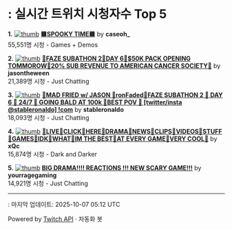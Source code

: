 # : 실시간 트위치 시청자수 Top 5

**1.** [![thumb](https://static-cdn.jtvnw.net/previews-ttv/live_user_caseoh_-320x180.jpg)](https://twitch.tv/caseoh_)
**[🟨SPOOKY TIME🟨](https://twitch.tv/caseoh_)** by **caseoh_**<br>55,551명 시청  - Games + Demos

**2.** [![thumb](https://static-cdn.jtvnw.net/previews-ttv/live_user_jasontheween-320x180.jpg)](https://twitch.tv/jasontheween)
**[🔴FAZE SUBATHON 2🔴DAY 6🔴$50K PACK OPENING TOMMOROW🔴20% SUB REVENUE TO AMERICAN CANCER SOCIETY🔴](https://twitch.tv/jasontheween)** by **jasontheween**<br>21,389명 시청  - Just Chatting

**3.** [![thumb](https://static-cdn.jtvnw.net/previews-ttv/live_user_stableronaldo-320x180.jpg)](https://twitch.tv/stableronaldo)
**[🧟MAD FRIED w/ JASON 🧟ronFaded🧟FAZE SUBATHON 2 🧟 DAY 6 🧟 24/7 🧟 GOING BALD AT 100k 🧟BEST POV 🧟 [twitter/insta @stableronaldo] !com](https://twitch.tv/stableronaldo)** by **stableronaldo**<br>18,093명 시청  - Just Chatting

**4.** [![thumb](https://static-cdn.jtvnw.net/previews-ttv/live_user_xqc-320x180.jpg)](https://twitch.tv/xQc)
**[👅LIVE👅CLICK👅HERE👅DRAMA👅NEWS👅CLIPS👅VIDEOS👅STUFF👅GAMES👅IDK👅WHAT👅IM THE BEST👅AT EVERY GAME👅VERY COOL👅](https://twitch.tv/xQc)** by **xQc**<br>15,874명 시청  - Dark and Darker

**5.** [![thumb](https://static-cdn.jtvnw.net/previews-ttv/live_user_yourragegaming-320x180.jpg)](https://twitch.tv/yourragegaming)
**[BIG DRAMA!!!! REACTIONS !!! NEW SCARY GAME!!!](https://twitch.tv/yourragegaming)** by **yourragegaming**<br>14,921명 시청  - Just Chatting


---
: 마지막 업데이트: 2025-10-07 05:12 UTC

Powered by [Twitch API](https://dev.twitch.tv/docs/api/reference) · 자동화 봇